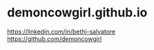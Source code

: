 # demoncowgirl.github.io
https://linkedin.com/in/bethj-salvatore<br>
https://github.com/demoncowgirl
